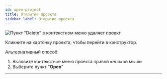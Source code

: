 ```yaml
---
id: open-project
title: Открытие проекта
sidebar_label: Открытие проекта
---
```


![Пункт "Delete" в контекстном меню удаляет проект](/scr/dashboard-open-project.png)

Кликните на карточку проекта, чтобы перейти в конструктор.

Альтернативный способ:

1.  Вызовите контекстное меню проекта правой кнопкой мыши
2.  Выберите пункт "**Open**"

---
